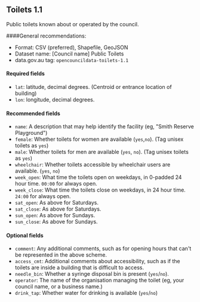 ## Toilets 1.1

Public toilets known about or operated by the council.

####General recommendations:

* Format: CSV (preferred), Shapefile, GeoJSON
* Dataset name: [Council name] Public Toilets
* data.gov.au tag: `opencouncildata-toilets-1.1`

#### Required fields

* `lat`: latitude, decimal degrees. (Centroid or entrance location of building)
* `lon`: longitude, decimal degrees.

#### Recommended fields

* `name`: A description that may help identify the facility (eg, "Smith Reserve Playground")
* `female`: Whether toilets for women are available (`yes`,`no`). (Tag unisex toilets as `yes`)
* `male`: Whether toilets for men are available (`yes`, `no`). (Tag unisex toilets as `yes`)
* `wheelchair`: Whether toilets accessible by wheelchair users are available. (`yes`, `no`)
* `week_open`: What time the toilets open on weekdays, in 0-padded 24 hour time. `00:00` for always open.
* `week_close`: What time the toilets close on weekdays, in 24 hour time. `24:00` for always open.
* `sat_open`: As above for Saturdays.
* `sat_close`: As above for Saturdays.
* `sun_open`: As above for Sundays.
* `sun_close`: As above for Sundays.

#### Optional fields
* `comment`: Any additional comments, such as for opening hours that can't be represented in the above scheme.
* `access_cmt`: Additional comments about accessibility, such as if the toilets are inside a building that is difficult to access.
* `needle_bin`: Whether a syringe disposal bin is present (`yes`/`no`).
* `operator`: The name of the organisation managing the toilet (eg, your council name, or a business name.)
* `drink_tap`: Whether water for drinking is available (`yes`/`no`)